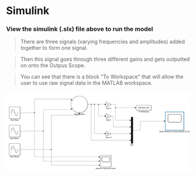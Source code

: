 # Simulink 
### View the simulink (.slx) file above to run the model 

 >There are three signals (varying frequencies and amplitudes) added together to form one signal. 
 
 >Then this signal goes through three different gains and gets outputted on onto the Outpus Scope. 
 
 >You can see that there is a block "To Workspace" that will allow the user to use raw signal data in the MATLAB workspace. 
 
  ![Screenshot](Screenshot.png)

